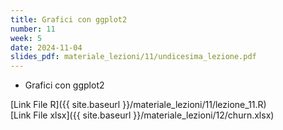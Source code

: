 ```yaml
---
title: Grafici con ggplot2
number: 11
week: 5
date: 2024-11-04
slides_pdf: materiale_lezioni/11/undicesima_lezione.pdf
---
```


- Grafici con ggplot2


[Link File R]({{ site.baseurl }}/materiale_lezioni/11/lezione_11.R)  
[Link File xlsx]({{ site.baseurl }}/materiale_lezioni/12/churn.xlsx)  